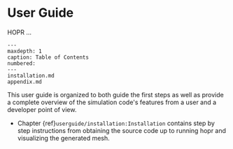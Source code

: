 # User Guide

HOPR ...

```{toctree}
---
maxdepth: 1
caption: Table of Contents
numbered:
---
installation.md
appendix.md
```


This user guide is organized to both guide the first steps as well as provide a complete overview of
the simulation code's features from a user and a developer point of view.

* Chapter {ref}`userguide/installation:Installation` contains step by step instructions from obtaining the source
  code up to running hopr and visualizing the generated mesh.
